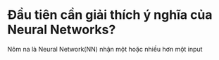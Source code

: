 # Đầu tiên cần giải thích ý nghĩa của Neural Networks?
Nôm na là Neural Network(NN) nhận một hoặc nhiều hơn một input
<!--stackedit_data:
eyJoaXN0b3J5IjpbODcxOTM4MDg2XX0=
-->